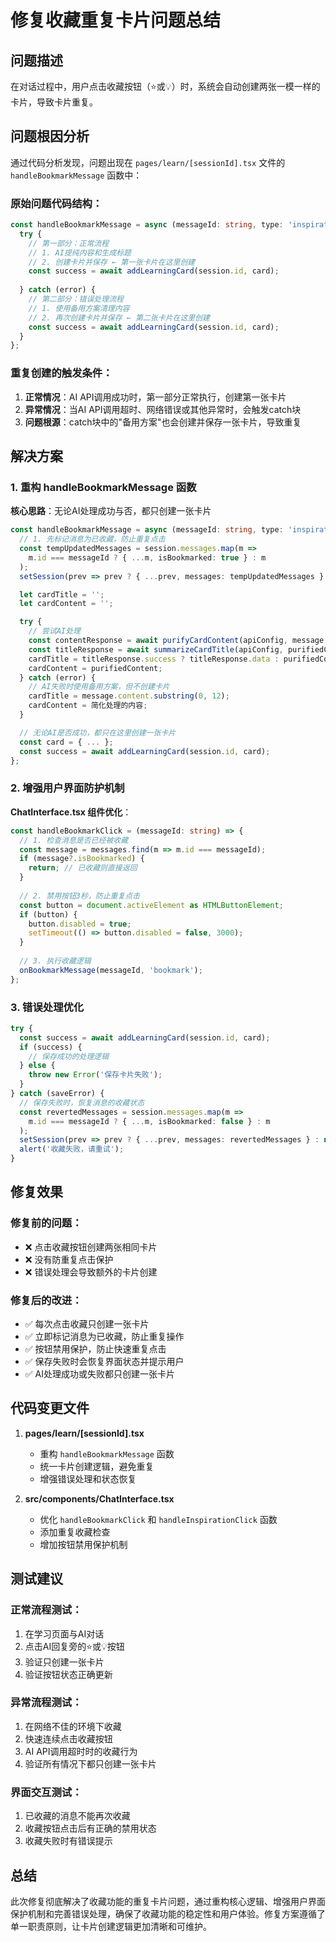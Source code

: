 # 修复收藏重复卡片问题总结

## 问题描述
在对话过程中，用户点击收藏按钮（⭐或💡）时，系统会自动创建两张一模一样的卡片，导致卡片重复。

## 问题根因分析

通过代码分析发现，问题出现在 `pages/learn/[sessionId].tsx` 文件的 `handleBookmarkMessage` 函数中：

### 原始问题代码结构：
```typescript
const handleBookmarkMessage = async (messageId: string, type: 'inspiration' | 'bookmark', userNote?: string) => {
  try {
    // 第一部分：正常流程
    // 1. AI提纯内容和生成标题
    // 2. 创建卡片并保存 ← 第一张卡片在这里创建
    const success = await addLearningCard(session.id, card);
    
  } catch (error) {
    // 第二部分：错误处理流程
    // 1. 使用备用方案清理内容
    // 2. 再次创建卡片并保存 ← 第二张卡片在这里创建
    const success = await addLearningCard(session.id, card);
  }
};
```

### 重复创建的触发条件：
1. **正常情况**：AI API调用成功时，第一部分正常执行，创建第一张卡片
2. **异常情况**：当AI API调用超时、网络错误或其他异常时，会触发catch块
3. **问题根源**：catch块中的"备用方案"也会创建并保存一张卡片，导致重复

## 解决方案

### 1. 重构 handleBookmarkMessage 函数

**核心思路**：无论AI处理成功与否，都只创建一张卡片

```typescript
const handleBookmarkMessage = async (messageId: string, type: 'inspiration' | 'bookmark', userNote?: string) => {
  // 1. 先标记消息为已收藏，防止重复点击
  const tempUpdatedMessages = session.messages.map(m =>
    m.id === messageId ? { ...m, isBookmarked: true } : m
  );
  setSession(prev => prev ? { ...prev, messages: tempUpdatedMessages } : null);

  let cardTitle = '';
  let cardContent = '';

  try {
    // 尝试AI处理
    const contentResponse = await purifyCardContent(apiConfig, message.content, userNote);
    const titleResponse = await summarizeCardTitle(apiConfig, purifiedContent);
    cardTitle = titleResponse.success ? titleResponse.data : purifiedContent.substring(0, 12);
    cardContent = purifiedContent;
  } catch (error) {
    // AI失败时使用备用方案，但不创建卡片
    cardTitle = message.content.substring(0, 12);
    cardContent = 简化处理的内容;
  }

  // 无论AI是否成功，都只在这里创建一张卡片
  const card = { ... };
  const success = await addLearningCard(session.id, card);
};
```

### 2. 增强用户界面防护机制

**ChatInterface.tsx 组件优化**：

```typescript
const handleBookmarkClick = (messageId: string) => {
  // 1. 检查消息是否已经被收藏
  const message = messages.find(m => m.id === messageId);
  if (message?.isBookmarked) {
    return; // 已收藏则直接返回
  }
  
  // 2. 禁用按钮3秒，防止重复点击
  const button = document.activeElement as HTMLButtonElement;
  if (button) {
    button.disabled = true;
    setTimeout(() => button.disabled = false, 3000);
  }
  
  // 3. 执行收藏逻辑
  onBookmarkMessage(messageId, 'bookmark');
};
```

### 3. 错误处理优化

```typescript
try {
  const success = await addLearningCard(session.id, card);
  if (success) {
    // 保存成功的处理逻辑
  } else {
    throw new Error('保存卡片失败');
  }
} catch (saveError) {
  // 保存失败时，恢复消息的收藏状态
  const revertedMessages = session.messages.map(m =>
    m.id === messageId ? { ...m, isBookmarked: false } : m
  );
  setSession(prev => prev ? { ...prev, messages: revertedMessages } : null);
  alert('收藏失败，请重试');
}
```

## 修复效果

### 修复前的问题：
- ❌ 点击收藏按钮创建两张相同卡片
- ❌ 没有防重复点击保护
- ❌ 错误处理会导致额外的卡片创建

### 修复后的改进：
- ✅ 每次点击收藏只创建一张卡片
- ✅ 立即标记消息为已收藏，防止重复操作
- ✅ 按钮禁用保护，防止快速重复点击
- ✅ 保存失败时会恢复界面状态并提示用户
- ✅ AI处理成功或失败都只创建一张卡片

## 代码变更文件

1. **pages/learn/[sessionId].tsx**
   - 重构 `handleBookmarkMessage` 函数
   - 统一卡片创建逻辑，避免重复
   - 增强错误处理和状态恢复

2. **src/components/ChatInterface.tsx**
   - 优化 `handleBookmarkClick` 和 `handleInspirationClick` 函数
   - 添加重复收藏检查
   - 增加按钮禁用保护机制

## 测试建议

### 正常流程测试：
1. 在学习页面与AI对话
2. 点击AI回复旁的⭐或💡按钮
3. 验证只创建一张卡片
4. 验证按钮状态正确更新

### 异常流程测试：
1. 在网络不佳的环境下收藏
2. 快速连续点击收藏按钮
3. AI API调用超时时的收藏行为
4. 验证所有情况下都只创建一张卡片

### 界面交互测试：
1. 已收藏的消息不能再次收藏
2. 收藏按钮点击后有正确的禁用状态
3. 收藏失败时有错误提示

## 总结

此次修复彻底解决了收藏功能的重复卡片问题，通过重构核心逻辑、增强用户界面保护机制和完善错误处理，确保了收藏功能的稳定性和用户体验。修复方案遵循了单一职责原则，让卡片创建逻辑更加清晰和可维护。